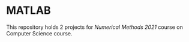 # MATLAB

This repository holds 2 projects for *Numerical Methods 2021* course on Computer Science course.  
